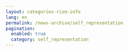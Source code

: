 ```yaml
---
layout: categories-rism-info
lang: en
permalink: /news-archive/self_representation
pagination: 
  enabled: true
  category: self_representation
---
```

